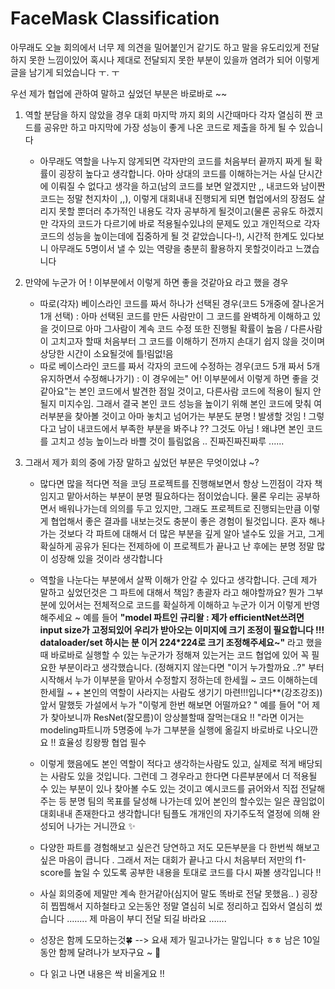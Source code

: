 # FaceMask Classification


아무래도 오늘 회의에서 너무 제 의견을 밀어붙인거 같기도 하고 말을 유도리있게 전달하지 못한 느낌이있어 혹시나 제대로 전달되지 못한 부분이 있을까 염려가 되어 이렇게 글을 남기게 되었습니다 ㅜ. ㅜ

우선 제가 협업에 관하여 말하고 싶었던 부분은 바로바로 ~~ 

1. 역할 분담을 하지 않았을 경우 대회 마지막 까지 회의 시간때마다 각자 열심히 짠 코드를 공유만 하고 마지막에 가장 성능이 좋게 나온 코드로 제출을 하게 될 수 있습니다

   - 아무래도 역할을 나누지 않게되면 각자만의 코드를 처음부터 끝까지 짜게 될 확률이 굉장히 높다고 생각합니다. 아마 상대의 코드를 이해하는거는 사실 단시간에 이뤄질 수 없다고 생각을 하고(남의 코드를 보면 알겠지만 ,, 내코드와 남이짠코드는 정말 천지차이 ,,), 이렇게 대회내내 진행되게 되면 협업에서의 장점도 살리지 못할 뿐더러 추가적인 내용도 각자 공부하게 될것이고(물론 공유도 하겠지만 각자의 코드가 다르기에 바로 적용될수있냐의 문제도 있고 개인적으로 각자 코드의 성능을 높이는데에 집중하게 될 것 같았습니다-!), 시간적 한계도 있다보니 아무래도 5명이서 낼 수 있는 역량을 충분히 활용하지 못할것이라고 느꼈습니다 

2. 만약에 누군가 어 ! 이부분에서 이렇게 하면 좋을 것같아요 라고 했을 경우 

   - 따로(각자) 베이스라인 코드를 짜서 하나가 선택된 경우(코드 5개중에 잘나온거 1개 선택) : 아마 선택된 코드를 만든 사람만이 그 코드를 완벽하게 이해하고 있을 것이므로 아마 그사람이 계속 코드 수정 또한 진행될 확률이 높음 / 다른사람이 고치고자 할때 처음부터 그 코드를 이해하기 전까지 손대기 쉽지 않을 것이며 상당한 시간이 소요될것에 틀!림없!음
   - 따로 베이스라인 코드를 짜서 각자의 코드에 수정하는 경우(코드 5개 짜서 5개 유지하면서 수정해나가기) : 이 경우에는" 어! 이부분에서 이렇게 하면 좋을 것같아요"는 본인 코드에서 발견한 점일 것이고, 다른사람 코드에 적용이 될지 안될지 미지수임. 그래서 결국 본인 코드 성능을 높이기 위해 본인 코드에 맞춰 여러부분을 찾아볼 것이고 아마 놓치고 넘어가는 부분도 분명 ! 발생할 것임 ! 그렇다고 남이 내코드에서 부족한 부분을 봐주냐 ?? 그것도 아님 ! 왜냐면 본인 코드를 고치고 성능 높이느라 바쁠 것이 틀림없음 .. 진짜진짜진짜루 ...... 

3. 그래서 제가 회의 중에 가장 말하고 싶었던 부분은 무엇이었냐 ~? 

   - 많다면 많을 적다면 적을 코딩 프로젝트를 진행해보면서 항상 느낀점이 각자 책임지고 맡아서하는 부분이 분명 필요하다는 점이었습니다. 물론 우리는 공부하면서 배워나가는데 의의를 두고 있지만, 그래도 프로젝트로 진행되는만큼 이렇게 협업해서 좋은 결과를 내보는것도 충분이 좋은 경험이 될것입니다. 혼자 해나가는 것보다 각 파트에 대해서 더 많은 부분을 깊게 알아 낼수도 있을 거고, 그게 확실하게 공유가 된다는 전제하에 이 프로젝트가 끝나고 난 후에는 분명 정말 많이 성장해 있을 것이라 생각합니다 

   - 역할을 나눈다는 부분에서 살짝 이해가 안갈 수 있다고 생각합니다. 근데 제가 말하고 싶었던것은 그 파트에 대해서 책임? 총괄자 라고 해야할까요? 뭔가 그부분에 있어서는 전체적으로 코드를 확실하게 이해하고 누군가 이거 이렇게 반영해주세요 ~ 예를 들어 **"model 파트인 규리왈 : 제가 efficientNet쓰려면 input size가 고정되있어 우리가 받아오는 이미지에 크기 조정이 필요합니다 !!! dataloader/set 하시는 분 이거 224*224로 크기 조정해주세요~"** 라고 했을 때 바로바로 실행할 수 있는 누군가가 정해져 있는거는 코드 협업에 있어 꼭 필요한 부분이라고 생각했습니다. (정해지지 않는다면 "이거 누가할까요 ..?" 부터 시작해서 누가 이부분을 맡아서 수정할지 정하는데 한세월 ~ 코드 이해하는데 한세월 ~ +  본인의 역할이 사라지는 사람도 생기기 마련!!!입니다**(강조강조)) 앞서 말했듯 가설에서 누가 "이렇게 한번 해보면 어떨까요? " 예를 들어 "어 제가 찾아보니까 ResNet(잘모름)이 앙상블할때 잘먹는대요 !! "라면 이거는 modeling파트니까 5명중에 누가 그부분을 실행에 옮길지 바로바로 나오니깐요 !! 효율성 킹왕짱 협업 필수 

   - 이렇게 했음에도 본인 역할이 적다고 생각하는사람도 있고, 실제로 적게 배당되는 사람도 있을 것입니다. 그런데 그 경우라고 한다면 다른부분에서 더 적용될 수 있는 부분이 있나 찾아볼 수도 있는 것이고 예시코드를 긁어와서 직접 전달해 주는 등 분명 팀의 목표를 달성해 나가는데 있어 본인의 할수있는 일은 끊임없이 대회내내 존재한다고 생각합니다! 팀플도 개개인의 자기주도적 열정에 의해 완성되어 나가는 거니깐요 ✨

   - 다양한 파트를 경험해보고 싶은건 당연하고 저도 모든부분을 다 한번씩 해보고 싶은 마음이 큽니다 . 그래서 저는 대회가 끝나고 다시 처음부터 저만의 f1-score를 높일 수 있도록 공부한 내용을 토대로 코드를 다시 짜볼 생각입니다 !! 

   - 사실 회의중에 제말만 계속 한거같아(심지어 말도 똑바로 전달 못했음.. ) 굉장히 찝찝해서 지하철타고 오는동안 정말 열심히 뇌로 정리하고 집와서 열심히 썼습니다 ........ 제 마음이 부디 전달 되길 바라요 .......

   - 성장은 함께 도모하는것🍀 --> 요새 제가 밀고나가는 말입니다 ㅎㅎ 남은 10일동안 함께 달려나가 보자구요 ~ 💪

   - 다 읽고 나면 내용은 싹 비울게요 !! 

     
